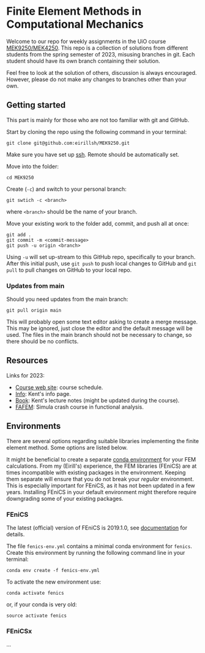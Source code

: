 # Finite Element Methods in Computational Mechanics

Welcome to our repo for weekly assignments in the UiO course 
[MEK9250/MEK4250](https://www.uio.no/studier/emner/matnat/math/MEK4250/index-eng.html). 
This repo is a collection of solutions from different students from the spring semester of 2023, misusing branches in git. 
Each student should have its own branch containing their solution.

Feel free to look at the solution of others, discussion is always encouraged. 
However, please do not make any changes to branches other than your own.


## Getting started

This part is mainly for those who are not too familiar with git and GitHub.

Start by cloning the repo using the following command in your terminal:
```
git clone git@github.com:eirillsh/MEK9250.git
```
Make sure you have set up [ssh](https://docs.github.com/en/authentication/connecting-to-github-with-ssh). Remote should be automatically set. 

Move into the folder:
```
cd MEK9250
```

Create (`-c`) and switch to your personal branch:
```
git swtich -c <branch>
```
where `<branch>` should be the name of your branch.

Move your existing work to the folder add, commit, and push all at once:
```
git add .
git commit -m <commit-message>
git push -u origin <branch>
```
Using `-u` will set up-stream to this GitHub repo, specifically to your branch. 
After this initial push,  use `git push` to push local changes to GitHub
and `git pull` to pull changes on GitHub to your local repo.

### Updates from main

Should you need updates from the main branch:
```
git pull origin main
```
This will probably open some text editor asking to create a merge message. This may be ignored, just close the editor and the default message will be used. The files in the main branch should not be necessary to change, so there should be no conflicts. 


## Resources

Links for 2023:
- [Course web site](https://www.uio.no/studier/emner/matnat/math/MEK4250/v23/index.htm): course schedule.
- [Info](https://kent-and.github.io/mek4250/2023/index.html): Kent's info page.
- [Book](https://kent-and.github.io/mek4250/2023/book_jan23.pdf): Kent's lecture notes (might be updated during the course).
- [FAFEM](https://www.simula.no/education/courses/faefem-functional-analysis-essentials-finite-element-method): Simula crash course in functional analysis.


## Environments

There are several options regarding suitable libraries implementing the finite element method. Some options are listed below. 

It might be beneficial to create a separate 
[conda environment](https://conda.io/projects/conda/en/latest/user-guide/tasks/manage-environments.html) 
for your FEM calculations. 
From my (Eirill's) experience, the FEM libraries (FEniCS) are at times incompatible with existing packages in the environment. 
Keeping them separate will ensure that you do not break your *regular* environment. 
This is especially important for FEniCS, as it has not been updated in a few years. 
Installing FEniCS in your default environment might therefore require downgrading some of your existing packages.

### FEniCS

The latest (official) version of  FEniCS is 2019.1.0, see 
[documentation](https://fenicsproject.org/olddocs/dolfin/2019.1.0/python/) 
for details.

The file `fenics-env.yml` contains a minimal conda environment for `fenics`. 
Create this environment by running the following command line in your terminal:
```
conda env create -f fenics-env.yml
```
To activate the new environment use:
```
conda activate fenics
```
or, if your conda is very old:
```
source activate fenics
```

### FEniCSx

...
